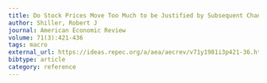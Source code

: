 ```yaml
---
title: Do Stock Prices Move Too Much to be Justified by Subsequent Changes in Dividends?
author: Shiller, Robert J
journal: American Economic Review
volume: 71(3):421-436
tags: macro
external_url: https://ideas.repec.org/a/aea/aecrev/v71y1981i3p421-36.html
bibtype: article
category: reference
---
```

